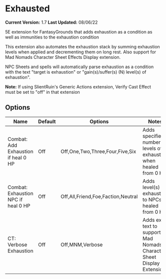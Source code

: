 # Exhausted
**Current Version:** 1.7
**Last Updated:** 08/06/22

5E extension for FantasyGrounds that adds exhaustion as a condition as well as immunities to the exhaustion condition

This extension also automates the exhaustion stack by summing exhaustion levels when applied and decrementing them on long rest. Also support for Mad Nomads Character Sheet Effects Display extension.

NPC Sheets and spells will automatically parse exhaustion as a condition with the text "target is exhaustion" or "gain(s)/suffer(s) (N) level(s) of exhaustion".

**Note:** If using SlientRuin's Generic Actions extension, Verify Cast Effect must be set to "off" in that extension
## Options
| Name| Default | Options | Notes | 
|---|---|---|---| 
|Combat: Add Exhaustion if heal 0 HP| Off| Off,One,Two,Three,Four,Five,Six| Adds specified number of levels of exhaustion when healed from 0 HP| 
|Combat: Exhaustion NPC if heal 0 HP| Off| Off,All,Friend,Foe,Faction,Neutral| Adds level(s) of exhaustion to NPCs if healed from 0 HP| 
|CT: Verbose Exhaustion| Off| Off,MNM,Verbose|Adds extra text to support Mad Nomads Character Sheet Display Extension| 